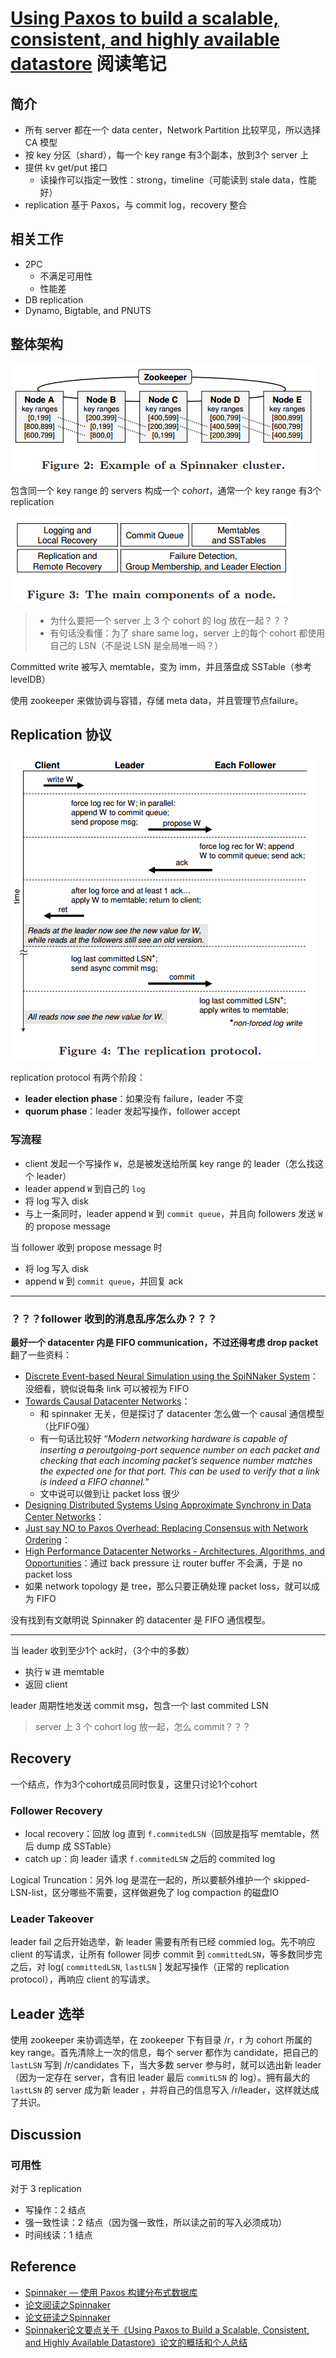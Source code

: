 # [Using Paxos to build a scalable, consistent, and highly available datastore](https://dl.acm.org/citation.cfm?id=1938549) 阅读笔记

## 简介
- 所有 server 都在一个 data center，Network Partition 比较罕见，所以选择 CA 模型
- 按 key 分区（shard），每一个 key range 有3个副本，放到3个 server 上
- 提供 kv get/put 接口
  - 读操作可以指定一致性：strong，timeline（可能读到 stale data，性能好）
- replication 基于 Paxos，与 commit log，recovery 整合

## 相关工作

- 2PC
  - 不满足可用性
  - 性能差
- DB replication
- Dynamo, Bigtable, and PNUTS

## 整体架构

![](assets/key_shard.png)

包含同一个 key range 的 servers 构成一个 *cohort*，通常一个 key range 有3个 replication



![](assets/node_component.png)

> - 为什么要把一个 server 上 3 个 cohort 的 log 放在一起？？？
> - 有句话没看懂：为了 share same log，server 上的每个 cohort 都使用自己的 LSN（不是说 LSN 是全局唯一吗？）

Committed write 被写入 memtable，变为 imm，并且落盘成 SSTable（参考 levelDB）

使用 zookeeper 来做协调与容错，存储 meta data，并且管理节点failure。

## Replication 协议

![](assets/replication_protocol.png)

replication protocol 有两个阶段：

- **leader election phase**：如果没有 failure，leader 不变
- **quorum phase**：leader 发起写操作，follower accept

### 写流程
- client 发起一个写操作 `W`，总是被发送给所属 key range 的 leader（怎么找这个 leader）
- leader append `W` 到自己的 `log`
- 将 log 写入 disk
- 与上一条同时，leader append `W` 到 `commit queue`，并且向 followers 发送 `W` 的 propose message

当 follower 收到 propose message 时

- 将 log 写入 disk
- append `W` 到 `commit queue`，并回复 ack

-----
### ？？？follower 收到的消息乱序怎么办？？？
**最好一个 datacenter 内是 FIFO communication，不过还得考虑 drop packet**   
翻了一些资料：

- [Discrete Event-based Neural Simulation using the SpiNNaker System](http://wotug.cs.unlv.edu/files/CPA2015/papers/paper-02.pdf)：没细看，貌似说每条 link 可以被视为 FIFO
- [Towards Causal Datacenter Networks](https://www.microsoft.com/en-us/research/uploads/prod/2018/03/causal-papoc18.pdf)：
  - 和 spinnaker 无关，但是探讨了 datacenter 怎么做一个 causal 通信模型（比FIFO强）
  - 有一句话比较好 “*Modern networking hardware is capable of inserting a peroutgoing-port sequence number on each packet and checking that each incoming packet’s sequence number matches the expected one for that port. This can be used to verify that a link is indeed a FIFO channel.*”
  - 文中说可以做到让 packet loss 很少
- [Designing Distributed Systems Using Approximate Synchrony in Data Center Networks](https://www.usenix.org/system/files/conference/nsdi15/nsdi15-paper-ports.pdf)：
- [Just say NO to Paxos Overhead: Replacing Consensus with Network Ordering](https://www.usenix.org/system/files/conference/osdi16/osdi16-li.pdf)：
- [High Performance Datacenter Networks - Architectures, Algorithms, and Opportunities](https://static.googleusercontent.com/media/research.google.com/zh-CN//pubs/archive/37069.pdf)：通过 back pressure 让 router buffer 不会满，于是 no packet loss
- 如果 network topology 是 tree，那么只要正确处理 packet loss，就可以成为 FIFO

没有找到有文献明说 Spinnaker 的 datacenter 是 FIFO 通信模型。

-----

当 leader 收到至少1个 ack时，（3个中的多数）

- 执行 `W` 进 memtable
- 返回 client

leader 周期性地发送 commit msg，包含一个 last commited LSN

> server 上 3 个 cohort log 放一起，怎么 commit？？？

## Recovery
一个结点，作为3个cohort成员同时恢复，这里只讨论1个cohort

### Follower Recovery
- local recovery：回放 log 直到 `f.commitedLSN`（回放是指写 memtable，然后 dump 成 SSTable）
- catch up：向 leader 请求 `f.commitedLSN` 之后的 commited log

Logical Truncation：另外 log 是混在一起的，所以要额外维护一个 skipped-LSN-list，区分哪些不需要，这样做避免了 log compaction 的磁盘IO

### Leader Takeover
leader fail 之后开始选举，新 leader 需要有所有已经 commied log。先不响应 client 的写请求，让所有 follower 同步 commit 到 `committedLSN`，等多数同步完之后，对 log( `committedLSN`, `lastLSN` ] 发起写操作（正常的 replication protocol），再响应 client 的写请求。

## Leader 选举
使用 zookeeper 来协调选举，在 zookeeper 下有目录 /r，r 为 cohort 所属的 key range。首先清除上一次的信息，每个 server 都作为 candidate，把自己的 `lastLSN` 写到 /r/candidates 下，当大多数 server 参与时，就可以选出新 leader（因为一定存在 server，含有旧 leader 最后 `commitLSN` 的 log）。拥有最大的 `lastLSN` 的 server 成为新 leader ，并将自己的信息写入 /r/leader，这样就达成了共识。

## Discussion
### 可用性
对于 3 replication

- 写操作：2 结点
- 强一致性读：2 结点（因为强一致性，所以读之前的写入必须成功）
- 时间线读：1 结点

## Reference

- [Spinnaker — 使用 Paxos 构建分布式数据库](https://zhuanlan.zhihu.com/p/40825849)
- [论文阅读之Spinnaker](https://www.jianshu.com/p/d4f3294aaece)
- [论文研读之Spinnaker](https://oven-yang.github.io/%E8%AE%BA%E6%96%87%E7%A0%94%E8%AF%BB/paper-spinnaker/)
- [Spinnaker论文要点关于《Using Paxos to Build a Scalable, Consistent, and Highly Available Datastore》论文的概括和个人总结](http://urdandskuld.top/2019/01/11/Spinnaker%E4%B8%AA%E4%BA%BA%E7%90%86%E8%A7%A3/)
